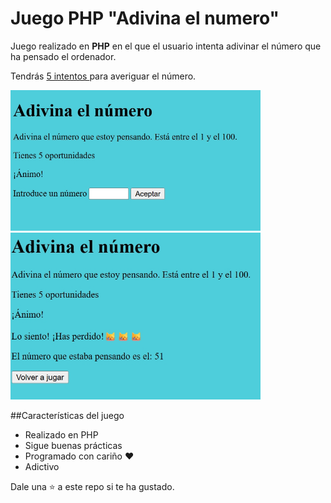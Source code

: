 # Juego PHP "Adivina el numero"

Juego realizado en **PHP** en el que el usuario intenta adivinar el número que ha pensado el ordenador.

Tendrás <ins> 5 intentos </ins> para averiguar el número.

<img width="400px" src="img/captura01.png">
<img width="400px" src="img/captura02.png">

##Características del juego

* Realizado en PHP
* Sigue buenas prácticas
* Programado con cariño ❤️
* Adictivo


Dale una ⭐ a este repo si te ha gustado.
